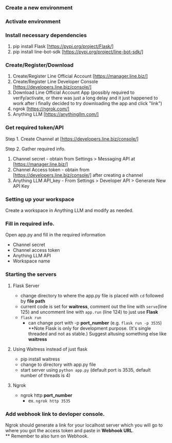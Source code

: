 ### Create a new environment

### Activate environment

### Install necessary dependencies

1. pip install Flask [https://pypi.org/project/Flask/]
2. pip install line-bot-sdk [https://pypi.org/project/line-bot-sdk/]

### Create/Register/Download

1. Create/Register Line Official Account [https://manager.line.biz/]
2. Create/Register Line Developer Console [https://developers.line.biz/console/]
3. Download Line Official Account App (possibly required to verify/activate, or there was just a long delay and it just happened to work after i finally decided to try downloading the app and click "link") 
4. ngrok [https://ngrok.com/]
5. Anything LLM [https://anythingllm.com/]

### Get required token/API

Step 1. Create Channel at [https://developers.line.biz/console/]

Step 2. Gather required info.
1. Channel secret - obtain from Settings > Messaging API at [https://manager.line.biz/]
2. Channel Access token - obtain from [https://developers.line.biz/console/] after creating a channel
3. Anything LLM API_key - From Settings > Developer API > Generate New API Key

### Setting up your workspace

Create a workspace in Anything LLM and modify as needed.

### Fill in required info.

Open app.py and fill in the required information
- Channel secret
- Channel access token
- Anything LLM API
- Workspace name

### Starting the servers

1. Flask Server
   - change directory to where the app.py file is placed with `cd` followed by <b>file path</b>
   - current code is set for <b>waitress</b>, comment out the line with `serve`(line 125) and uncomment line with `app.run` (line 124) to just use <b>Flask</b> 
   - `flask run` 
      - can change port with -p <b>port_number</b> (e.g. `flask run -p 3535`)
\
**Note Flask is only for development purpose. (It's single threaded and not as stable.) Suggest altusing something else like <b>waitress</b>

2. Using Waitress instead of just flask
   - pip install waitress
   - change to directory with app.py file
   - start server using `python app.py` (default port is 3535, default number of threads is 4)

3. Ngrok
   - ngrok http <b>port_number</b>
      - ex. `ngrok http 3535`

### Add webhook link to devloper console.
Ngrok should generate a link for your localhost server which you will go to where you got the access token and paste in <b>Webhook URL</b>.\
** Remember to also turn on Webhook.

